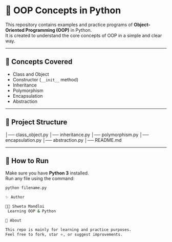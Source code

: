 # 🐍 OOP Concepts in Python

This repository contains examples and practice programs of **Object-Oriented Programming (OOP)** in Python.  
It is created to understand the core concepts of OOP in a simple and clear way.  

---

## 📘 Concepts Covered
- Class and Object  
- Constructor (`__init__` method)  
- Inheritance  
- Polymorphism  
- Encapsulation  
- Abstraction  

---

## 📂 Project Structure
│── class_object.py
│── inheritance.py
│── polymorphism.py
│── encapsulation.py
│── abstraction.py
│── README.md


---

## 🚀 How to Run
Make sure you have **Python 3** installed.  
Run any file using the command:

```bash
python filename.py

✨ Author

👩‍💻 Shweta Mandloi
 Learning OOP & Python

🌟 About

This repo is mainly for learning and practice purposes.
Feel free to fork, star ⭐, or suggest improvements.
